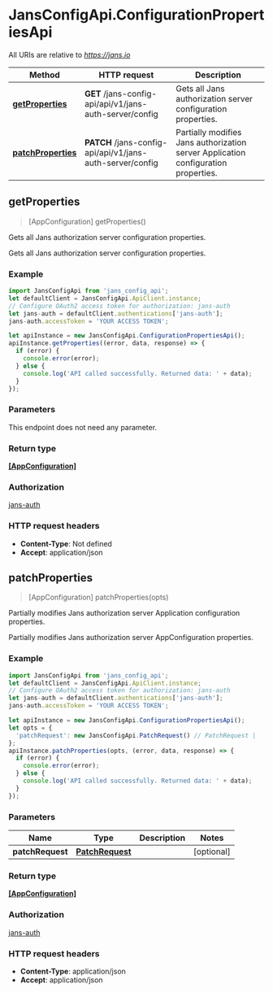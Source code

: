 # JansConfigApi.ConfigurationPropertiesApi

All URIs are relative to *https://jans.io*

Method | HTTP request | Description
------------- | ------------- | -------------
[**getProperties**](ConfigurationPropertiesApi.md#getProperties) | **GET** /jans-config-api/api/v1/jans-auth-server/config | Gets all Jans authorization server configuration properties.
[**patchProperties**](ConfigurationPropertiesApi.md#patchProperties) | **PATCH** /jans-config-api/api/v1/jans-auth-server/config | Partially modifies Jans authorization server Application configuration properties.



## getProperties

> [AppConfiguration] getProperties()

Gets all Jans authorization server configuration properties.

Gets all Jans authorization server configuration properties.

### Example

```javascript
import JansConfigApi from 'jans_config_api';
let defaultClient = JansConfigApi.ApiClient.instance;
// Configure OAuth2 access token for authorization: jans-auth
let jans-auth = defaultClient.authentications['jans-auth'];
jans-auth.accessToken = 'YOUR ACCESS TOKEN';

let apiInstance = new JansConfigApi.ConfigurationPropertiesApi();
apiInstance.getProperties((error, data, response) => {
  if (error) {
    console.error(error);
  } else {
    console.log('API called successfully. Returned data: ' + data);
  }
});
```

### Parameters

This endpoint does not need any parameter.

### Return type

[**[AppConfiguration]**](AppConfiguration.md)

### Authorization

[jans-auth](../README.md#jans-auth)

### HTTP request headers

- **Content-Type**: Not defined
- **Accept**: application/json


## patchProperties

> [AppConfiguration] patchProperties(opts)

Partially modifies Jans authorization server Application configuration properties.

Partially modifies Jans authorization server AppConfiguration properties.

### Example

```javascript
import JansConfigApi from 'jans_config_api';
let defaultClient = JansConfigApi.ApiClient.instance;
// Configure OAuth2 access token for authorization: jans-auth
let jans-auth = defaultClient.authentications['jans-auth'];
jans-auth.accessToken = 'YOUR ACCESS TOKEN';

let apiInstance = new JansConfigApi.ConfigurationPropertiesApi();
let opts = {
  'patchRequest': new JansConfigApi.PatchRequest() // PatchRequest | 
};
apiInstance.patchProperties(opts, (error, data, response) => {
  if (error) {
    console.error(error);
  } else {
    console.log('API called successfully. Returned data: ' + data);
  }
});
```

### Parameters


Name | Type | Description  | Notes
------------- | ------------- | ------------- | -------------
 **patchRequest** | [**PatchRequest**](PatchRequest.md)|  | [optional] 

### Return type

[**[AppConfiguration]**](AppConfiguration.md)

### Authorization

[jans-auth](../README.md#jans-auth)

### HTTP request headers

- **Content-Type**: application/json
- **Accept**: application/json

